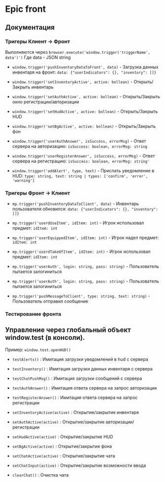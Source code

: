 # Epic front

## Документация

### Тригеры **Клиент -> Фронт**

Выполняются через `browser.execute('window.trigger('triggerName', data')')`
Где data - JSON string

- `window.trigger('pushInventaryDataToFront', data)` - Загрузка данных инвентаря на фронт: `data: {"userIndicators": {}, "inventory": []}`

- `window.trigger('setInventoryActive', active: bollean)` - Открыть/Закрыть инвентарь

- `window.trigger('setAuthActive', active: bollean)` - Открыть/Закрыть окно регистрации/авторизации

- `window.trigger('setHudActive', active: bollean)` - Открыть/Закрыть HUD

- `window.trigger('setBgActive', active: bollean)` - Открыть/Закрыть фон

- `window.trigger('userAuthAnswer', isSuccess, errorMsg)` - Ответ сервера на авторизацию: `isSuccess: boolean, errorMsg: string`

- `window.trigger('userRegisterAnswer', isSuccess, errorMsg)` - Ответ сервера на регистрацию: `isSuccess: boolean, errorMsg: string'`

- `window.trigger('addAlert', type, text)` - Прислать уведомление в HUD: `type: string, text: string | types: ['confirm', 'error', 'warning']`

### Тригеры **Фронт -> Клиент**

- `mp.trigger('pushInventoryDataToClient', data)` - Инвентарь пользователя обновился: `data: {"userIndicators": {}, "inventory": []}`

- `mp.trigger('userdUseItem', idItem: int)` - Игрок использовал предмет: `idItem: int`

- `mp.trigger('userEquippedItem', idItem: int)` - Игрок надел предмет: `idItem: int`

- `mp.trigger('userdTakeOfItem', idItem: int)` - Игрок использовал предмет: `idItem: int`

- `mp.trigger('userAuth', login: string, pass: string)` - Пользователь пытается залогиниться

- `mp.trigger('userAuth', login: string, pass: string)` - Пользователь пытается залогиниться

- `mp.trigger('pushMessageToClient', type: string, text: string)` - Пользователь отправил сообщение

### Тестирование фронта

## Управление через глобальный объект window.test (в консоли).

Пример: `window.test.openHUD()`

- `testAlerts()` : Имитация загрузки уведомлений в hud с сервера

- `testInventory()` : Имитация загрузки данных инвентаря с сервера

- `testChatPushMsg()` : Имитация загрузки сообщений с сервера

- `testAuthAnswer()` : Имитация ответа сервера на запрос авторизации

- `testRegisterAnswer()` : Имитация ответа сервера на запрос регистрации

- `setInventoryActive(active)` : Открытие/закрытие инвентаря

- `setAuthActive(active)` : Открытие/закрытие авторизации/регистрации

- `setHudActive(active)` : Открытие/закрытие HUD

- `setBgActive(active)` : Открытие/закрытие фона

- `setChatActive(active)` : Открытие/закрытие чата

- `setChatInput(active)` : Открытие/закрытие возможности ввода

- `clearChat()` : Очистка чата

